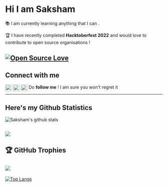 # Hi I am Saksham

📚 I am currently learning anything that I can . 

🏆 I have recently completed **Hacktoberfest 2022** and would love to contribute to open source organisations !

[![Open Source Love](https://badges.frapsoft.com/os/v1/open-source.svg?v=103)](https://github.com/ellerbrock/open-source-badges/)
---
## Connect with me 

[<img align="left" alt="codeSTACKr | Twitter" width="22px" src="https://cdn.jsdelivr.net/npm/simple-icons@v3/icons/twitter.svg" />][twitter]
[<img align="left" alt="codeSTACKr | LinkedIn" width="22px" src="https://cdn.jsdelivr.net/npm/simple-icons@v3/icons/linkedin.svg" />][linkedin]
[<img align="left" alt="codeSTACKr | Instagram" width="22px" src="https://cdn.jsdelivr.net/npm/simple-icons@v3/icons/instagram.svg" />][instagram]

Do **follow me** ! I am sure you won't regret it

---
## Here's my Github Statistics

![Saksham's github stats](https://github-readme-stats.vercel.app/api?username=saxam0&show_icons=true&theme=radical)

![](https://github-readme-streak-stats.herokuapp.com/?user=saxam0&theme=radical&hide_border=false)
----
## 🏆 GitHub Trophies
![](https://github-profile-trophy.vercel.app/?username=saxam0&theme=radical&no-frame=false&no-bg=false&margin-w=4)
---
[![Top Langs](https://github-readme-stats.vercel.app/api/top-langs/?username=saxam0)](https://github.com/saxam0/github-readme-stats)


[twitter]: https://twitter.com/saxam0/
[instagram]: https://www.instagram.com/saxam.0/
[linkedin]: https://www.linkedin.com/in/saksham-singh-7aa1a4223/
